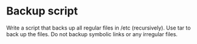 # Backup script

Write a script that backs up all regular files in /etc (recursively).
Use tar to back up the files.
Do not backup symbolic links or any irregular files.
